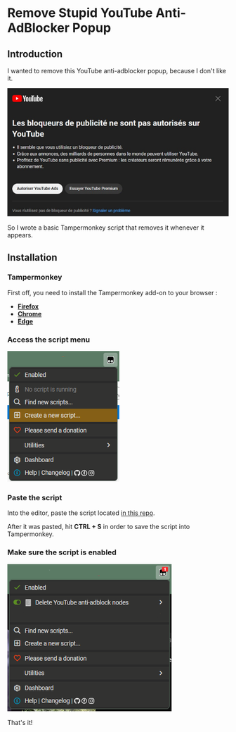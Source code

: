 # Remove Stupid YouTube Anti-AdBlocker Popup
## Introduction
I wanted to remove this YouTube anti-adblocker popup, because I don't like it.

![Popup Picture](./img/popup.jpg)


So I wrote a basic Tampermonkey script that removes it whenever it appears.

## Installation
### Tampermonkey
First off, you need to install the Tampermonkey add-on to your browser :
- [**Firefox**](https://addons.mozilla.org/fr/firefox/addon/tampermonkey/)
- [**Chrome**](https://chrome.google.com/webstore/detail/tampermonkey/dhdgffkkebhmkfjojejmpbldmpobfkfo)
- [**Edge**](https://microsoftedge.microsoft.com/addons/detail/tampermonkey/iikmkjmpaadaobahmlepeloendndfphd)

### Access the script menu
![Tampermonkey script menu](./img/tampermonkey1.png)

### Paste the script
Into the editor, paste the script located [in this repo](https://github.com/IncroyablePix/remove-stupid-youtube-anti-adblocker-popup/remove-anti-adblocker-popup.js).

After it was pasted, hit **CTRL + S** in order to save the script into Tampermonkey.

### Make sure the script is enabled
![Tampermonkey script enabled](./img/tampermonkey2.png)

That's it!
